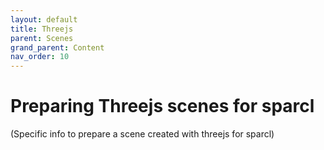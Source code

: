 ```yaml
---
layout: default
title: Threejs
parent: Scenes
grand_parent: Content
nav_order: 10
---
```


# Preparing Threejs scenes for sparcl

(Specific info to prepare a scene created with threejs for sparcl)
